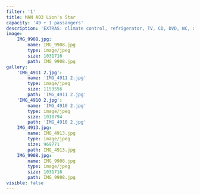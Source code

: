 ```yaml
---
filter: '1'
title: MAN A03 Lion's Star
capacity: '49 + 1 passangers'
description: 'EXTRAS: climate control, refrigerator, TV, CD, DVD, WC, adjustable seats, seatbelt'
image:
    IMG_9908.jpg:
        name: IMG_9908.jpg
        type: image/jpeg
        size: 1031716
        path: IMG_9908.jpg
gallery:
    'IMG_4911 2.jpg':
        name: 'IMG_4911 2.jpg'
        type: image/jpeg
        size: 1153556
        path: 'IMG_4911 2.jpg'
    'IMG_4910 2.jpg':
        name: 'IMG_4910 2.jpg'
        type: image/jpeg
        size: 1018794
        path: 'IMG_4910 2.jpg'
    IMG_4913.jpg:
        name: IMG_4913.jpg
        type: image/jpeg
        size: 969771
        path: IMG_4913.jpg
    IMG_9908.jpg:
        name: IMG_9908.jpg
        type: image/jpeg
        size: 1031716
        path: IMG_9908.jpg
visible: false
---
```

